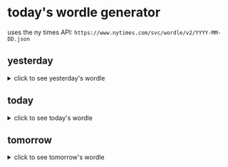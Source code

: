 # today's wordle generator

uses the ny times API: `https://www.nytimes.com/svc/wordle/v2/YYYY-MM-DD.json`

## yesterday

<details>
    <summary>click to see yesterday's wordle</summary>

    early

</details>

## today

<details>
    <summary>click to see today's wordle</summary>

    cheer

</details>

## tomorrow

<details>
    <summary>click to see tomorrow's wordle</summary>

    grasp

</details>
